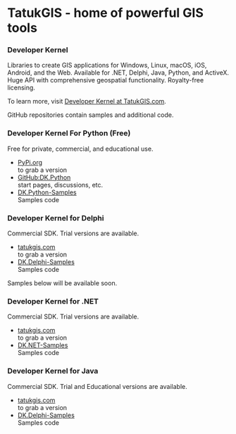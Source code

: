 # TatukGIS - home of powerful GIS tools

### Developer Kernel
Libraries to create GIS applications for Windows, Linux, macOS, iOS, Android, and the Web.
Available for .NET, Delphi, Java, Python, and ActiveX.
Huge API with comprehensive geospatial functionality. Royalty-free licensing.

To learn  more, visit [Developer Kernel at TatukGIS.com](https://www.tatukgis.com/Products/Developer-Kernel/Description).

GitHub repositories contain samples and additional code. 

### Developer Kernel For Python (Free)

Free for private, commercial, and educational use.
- [PyPi.org](https://pypi.org/project/tatukgis-pdk/) <br> to grab a version
- [GitHub:DK.Python](https://github.com/TatukGIScom/DK.Python) <br> start pages, discussions, etc.
- [DK.Python-Samples](https://github.com/TatukGIScom/DK.Python-Samples)<br>Samples code


### Developer Kernel for Delphi 

Commercial SDK. Trial versions are available.
- [tatukgis.com](https://tatukgis.com/) <br> to grab a version
- [DK.Delphi-Samples](https://github.com/TatukGIScom/DK.Delphi-Samples)<br>Samples code

Samples below will be available soon.

### Developer Kernel for .NET

Commercial SDK. Trial versions are available.
- [tatukgis.com](https://tatukgis.com/) <br> to grab a version
- [DK.NET-Samples](https://github.com/TatukGIScom/DK.NET-Samples)<br>Samples code

### Developer Kernel for Java

Commercial SDK. Trial and Educational versions are available.
- [tatukgis.com](https://tatukgis.com/) <br> to grab a version
- [DK.Delphi-Samples](https://github.com/TatukGIScom/DK.NET-Samples)<br>Samples code

